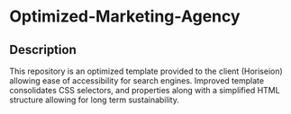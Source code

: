 # Optimized-Marketing-Agency

## Description 

This repository is an optimized template provided to the client (Horiseion) allowing ease of accessibility for search engines. Improved template consolidates CSS selectors, and properties along with a simplified HTML structure allowing for long term sustainability.
